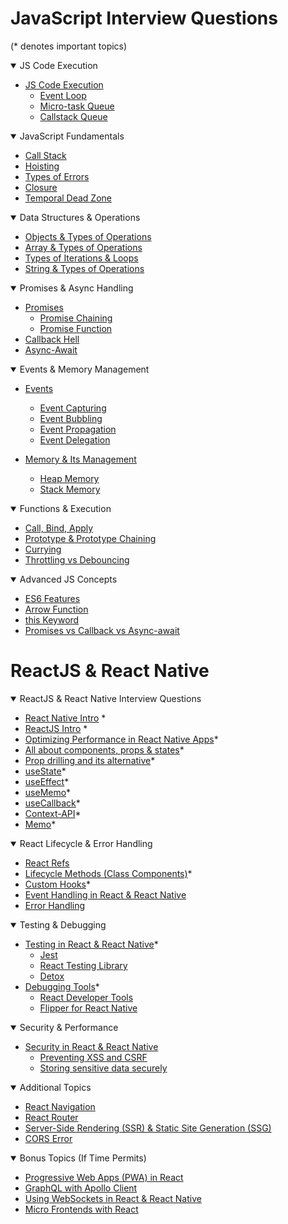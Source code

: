 # JavaScript Interview Questions
(* denotes important topics)

<details open>
<summary>JS Code Execution</summary>

- [JS Code Execution](./JS/js-code-executio.md)
    - [Event Loop](./JS/js-code-executio.md#q3-what-is-the-event-loop-in-javascript)
    - [Micro-task Queue](./JS/js-code-executio.md#q4-what-are-task-queues-in-javascript)
    - [Callstack Queue](./JS/js-code-executio.md#q2-what-is-the-call-stack-and-how-does-it-work)
</details>

<details open>
<summary>JavaScript Fundamentals</summary>

- [Call Stack](./JS/callstack.md)
- [Hoisting](./JS/hoisting.md)
- [Types of Errors](./JS/types-of-error.md)
- [Closure](./JS/closure.md)
- [Temporal Dead Zone](./JS/temporal-dead-zone.md)
</details>

<details open>
<summary>Data Structures & Operations</summary>

- [Objects & Types of Operations](./JS/objects.md)
- [Array & Types of Operations](./JS/arrays.md)
- [Types of Iterations & Loops](./JS/types-of-iteration-loops.md)
- [String & Types of Operations](./JS/string.md)
</details>

<details open>
<summary>Promises & Async Handling</summary>

- [Promises](./JS/promises.md)
    - [Promise Chaining](./JS/promises.md#promise-chaining)
    - [Promise Function](./JS/promises.md#promise-functions)
- [Callback Hell](./JS/callback-hell.md)
- [Async-Await](./JS/async-await.md)
</details>

<details open>
<summary>Events & Memory Management</summary>

- [Events](./JS/event-propagation-capturing-bubbling.md)
    - [Event Capturing](./JS/event-propagation-capturing-bubbling.md#21-event-capturing-trickling-phase)
    - [Event Bubbling](./JS/event-propagation-capturing-bubbling.md#22-event-bubbling-phase)
    - [Event Propagation](./JS/event-propagation-capturing-bubbling.md#23-event-propagation)
    - [Event Delegation](./JS/event-propagation-capturing-bubbling.md#24-event-delegation)

- [Memory & Its Management](./JS/memory-mgmt.md)
    - [Heap Memory](./JS//memory-mgmt.md#1-heap-memory)
    - [Stack Memory](./JS/memory-mgmt.md#2-stack-memory)
</details>

<details open>
<summary>Functions & Execution</summary>

- [Call, Bind, Apply](./JS/call-bind-apply.md)
- [Prototype & Prototype Chaining](./JS/prototype-prototype-chaining.md)
- [Currying](./JS/currying.md)
- [Throttling vs Debouncing](./JS/throtling.md)
</details>

<details open>
<summary>Advanced JS Concepts</summary>

- [ES6 Features](./JS/es-6-feature.md)
- [Arrow Function](./JS/arrow-fn.md)
- [this Keyword](./JS/this.md)
- [Promises vs Callback vs Async-await](./JS/callback-promises-async-await.md)
</details>

# ReactJS & React Native
<details open>
<summary>ReactJS & React Native Interview Questions</summary>

- [React Native Intro](./React-Native-Intro.md) *
- [ReactJS Intro](./Reactjs-Intro.md) *
- [Optimizing Performance in React Native Apps](./optimization.md)*
- [All about components, props & states](./components-props-state-hooks.md)*
- [Prop drilling and its alternative](./prop-drilling-and-other-concepts.md)*
- [useState](./definitions/useState.md)*
- [useEffect](./definitions/useEffect.md)*
- [useMemo](./definitions/useMemo_definition.md)*
- [useCallback](./definitions/useCallback.md)*
- [Context-API](./definitions/context_API.md)*
- [Memo](./definitions/memo_definition.md)*
</details>

<details open>
<summary>React Lifecycle & Error Handling</summary>

- [React Refs](./Common/react-refs.md)
- [Lifecycle Methods (Class Components)](./Common/Lifecycle%20Methods%20(Class%20Components).md)*
- [Custom Hooks](./Common/CustomHooks.md)*
- [Event Handling in React & React Native](./Common/EventHandling.md)
- [Error Handling](./Common/error-handling.md)
</details>

<details open>
<summary>Testing & Debugging</summary>

- [Testing in React & React Native](./Common/Testing.md)*
    - [Jest](./Common/jest.md)
    - [React Testing Library](./Common/react-testing-lib.md)
    - [Detox](./Common/detox.md)
- [Debugging Tools](./Common/debugging.md)*
    - [React Developer Tools](./Common/debugging.md#react-developer-tools-react-devtools)
    - [Flipper for React Native](./Common/debugging.md#flipper-for-react-native)
</details>

<details open>
<summary>Security & Performance</summary>

- [Security in React & React Native](./Common/security.md)
    - [Preventing XSS and CSRF](./Common/security.md#prevent-cross-site-scripting-xss--cross-site-request-forgery-csrf)
    - [Storing sensitive data securely](./Common/storing-data-securely.md)
</details>

<details open>
<summary>Additional Topics</summary>

- [React Navigation](./React-Native/react-navigation.md)
- [React Router](./ReactJS/react-router.md)
- [Server-Side Rendering (SSR) & Static Site Generation (SSG)](./server-side-rendering.md)
- [CORS Error](./JS/CORS.md)
</details>

<details open>
<summary>Bonus Topics (If Time Permits)</summary>

- [Progressive Web Apps (PWA) in React](./pwa.md)
- [GraphQL with Apollo Client](./graphQl-apollo.md)
- [Using WebSockets in React & React Native](./websocket.md)
- [Micro Frontends with React](./micro-front-end.md)
</details>

